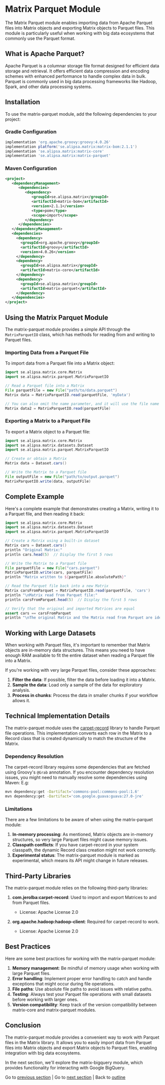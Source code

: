 # Matrix Parquet Module

The Matrix Parquet module enables importing data from Apache Parquet files into Matrix objects and exporting Matrix objects to Parquet files. This module is particularly useful when working with big data ecosystems that commonly use the Parquet format.

## What is Apache Parquet?

Apache Parquet is a columnar storage file format designed for efficient data storage and retrieval. It offers efficient data compression and encoding schemes with enhanced performance to handle complex data in bulk. Parquet is commonly used in big data processing frameworks like Hadoop, Spark, and other data processing systems.

## Installation

To use the matrix-parquet module, add the following dependencies to your project:

### Gradle Configuration

```groovy
implementation 'org.apache.groovy:groovy:4.0.26'
implementation platform('se.alipsa.matrix:matrix-bom:2.1.1')
implementation 'se.alipsa.matrix:matrix-core'
implementation 'se.alipsa.matrix:matrix-parquet'
```

### Maven Configuration

```xml
<project>
   <dependencyManagement>
      <dependencies>
         <dependency>
            <groupId>se.alipsa.matrix</groupId>
            <artifactId>matrix-bom</artifactId>
            <version>2.1.1</version>
            <type>pom</type>
            <scope>import</scope>
         </dependency>
      </dependencies>
   </dependencyManagement>
   <dependencies>
     <dependency>
       <groupId>org.apache.groovy</groupId>
       <artifactId>groovy</artifactId>
       <version>4.0.26</version>
     </dependency>
     <dependency>
       <groupId>se.alipsa.matrix</groupId>
       <artifactId>matrix-core</artifactId>
     </dependency>
     <dependency>
       <groupId>se.alipsa.matrix</groupId>
       <artifactId>matrix-parquet</artifactId>
     </dependency>
   </dependencies>
</project>
```

## Using the Matrix Parquet Module

The matrix-parquet module provides a simple API through the `MatrixParquetIO` class, which has methods for reading from and writing to Parquet files.

### Importing Data from a Parquet File

To import data from a Parquet file into a Matrix object:

```groovy
import se.alipsa.matrix.core.Matrix
import se.alipsa.matrix.parquet.MatrixParquetIO

// Read a Parquet file into a Matrix
File parquetFile = new File("path/to/data.parquet")
Matrix data = MatrixParquetIO.read(parquetFile, 'myData')

// You can also omit the name parameter, and it will use the file name as the Matrix name
Matrix data2 = MatrixParquetIO.read(parquetFile)
```

### Exporting a Matrix to a Parquet File

To export a Matrix object to a Parquet file:

```groovy
import se.alipsa.matrix.core.Matrix
import se.alipsa.matrix.datasets.Dataset
import se.alipsa.matrix.parquet.MatrixParquetIO

// Create or obtain a Matrix
Matrix data = Dataset.cars()

// Write the Matrix to a Parquet file
File outputFile = new File("path/to/output.parquet")
MatrixParquetIO.write(data, outputFile)
```

## Complete Example

Here's a complete example that demonstrates creating a Matrix, writing it to a Parquet file, and then reading it back:

```groovy
import se.alipsa.matrix.core.Matrix
import se.alipsa.matrix.datasets.Dataset
import se.alipsa.matrix.parquet.MatrixParquetIO

// Create a Matrix using a built-in dataset
Matrix cars = Dataset.cars()
println "Original Matrix:"
println cars.head(5)  // Display the first 5 rows

// Write the Matrix to a Parquet file
File parquetFile = new File("cars.parquet")
MatrixParquetIO.write(cars, parquetFile)
println "Matrix written to ${parquetFile.absolutePath}"

// Read the Parquet file back into a new Matrix
Matrix carsFromParquet = MatrixParquetIO.read(parquetFile, 'cars')
println "\nMatrix read from Parquet file:"
println carsFromParquet.head(5)  // Display the first 5 rows

// Verify that the original and imported Matrices are equal
assert cars == carsFromParquet
println "\nThe original Matrix and the Matrix read from Parquet are identical."
```

## Working with Large Datasets

When working with Parquet files, it's important to remember that Matrix objects are in-memory data structures. This means you need to have enough RAM available to fit the entire dataset when reading a Parquet file into a Matrix.

If you're working with very large Parquet files, consider these approaches:

1. **Filter the data**: If possible, filter the data before loading it into a Matrix.
2. **Sample the data**: Load only a sample of the data for exploratory analysis.
3. **Process in chunks**: Process the data in smaller chunks if your workflow allows it.

## Technical Implementation Details

The matrix-parquet module uses the [carpet-record](https://github.com/jerolba/carpet-record) library to handle Parquet file operations. 
This implementation converts each row in the Matrix to a Record class that is created dynamically to match the structure of the Matrix.

### Dependency Resolution

The carpet-record library requires some dependencies that are fetched using Groovy's `@Grab` annotation. 
If you encounter dependency resolution issues, you might need to manually resolve some dependencies using Maven:
E.g:
```bash
mvn dependency:get -Dartifact='commons-pool:commons-pool:1.6'
mvn dependency:get -Dartifact='com.google.guava:guava:27.0-jre'
```

### Limitations

There are a few limitations to be aware of when using the matrix-parquet module:

1. **In-memory processing**: As mentioned, Matrix objects are in-memory structures, so very large Parquet files might cause memory issues.
2. **Classpath conflicts**: If you have carpet-record in your system classpath, the dynamic Record class creation might not work correctly.
3. **Experimental status**: The matrix-parquet module is marked as experimental, which means its API might change in future releases.

## Third-Party Libraries

The matrix-parquet module relies on the following third-party libraries:

1. **com.jerolba:carpet-record**: Used to import and export Matrices to and from Parquet files.
   - License: Apache License 2.0

2. **org.apache.hadoop:hadoop-client**: Required for carpet-record to work.
   - License: Apache License 2.0

## Best Practices

Here are some best practices for working with the matrix-parquet module:

1. **Memory management**: Be mindful of memory usage when working with large Parquet files.
2. **Error handling**: Implement proper error handling to catch and handle exceptions that might occur during file operations.
3. **File paths**: Use absolute file paths to avoid issues with relative paths.
4. **Testing**: Always test your Parquet file operations with small datasets before working with larger ones.
5. **Version compatibility**: Keep track of the version compatibility between matrix-core and matrix-parquet modules.

## Conclusion

The matrix-parquet module provides a convenient way to work with Parquet files in the Matrix library. It allows you to easily import data from Parquet files into Matrix objects and export Matrix objects to Parquet files, enabling integration with big data ecosystems.

In the next section, we'll explore the matrix-bigquery module, which provides functionality for interacting with Google BigQuery.

Go to [previous section](10-matrix-bom.md) | Go to [next section](12-matrix-bigquery.md) | Back to [outline](outline.md)